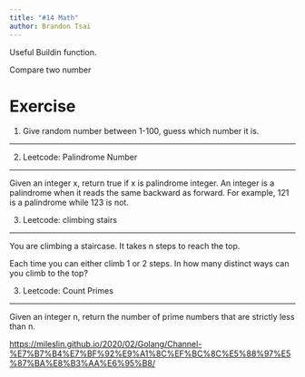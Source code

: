 ```yaml
---
title: "#14 Math"
author: Brandon Tsai
---
```



Useful Buildin function.

Compare two number


Exercise
========

1) Give random number between 1-100, guess which number it is.
----------


2) Leetcode: Palindrome Number
-----------

Given an integer x, return true if x is palindrome integer.
An integer is a palindrome when it reads the same backward as forward.
For example, 121 is a palindrome while 123 is not.

3) Leetcode: climbing stairs
------------

You are climbing a staircase. It takes n steps to reach the top.

Each time you can either climb 1 or 2 steps. In how many distinct ways can you climb to the top?

3) Leetcode: Count Primes
----------------------------------

Given an integer n, return the number of prime numbers that are strictly less than n.

https://mileslin.github.io/2020/02/Golang/Channel-%E7%B7%B4%E7%BF%92%E9%A1%8C%EF%BC%8C%E5%88%97%E5%87%BA%E8%B3%AA%E6%95%B8/

